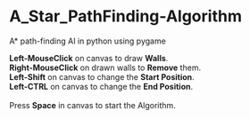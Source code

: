 # A_Star_PathFinding-Algorithm
A* path-finding AI in python using pygame

<b>Left-MouseClick</b> on canvas to draw <b>Walls</b>. <br>
<b>Right-MouseClick</b> on drawn walls to <b>Remove</b> them. <br>
<b>Left-Shift</b> on canvas to change the <b>Start Position</b>. <br>
<b>Left-CTRL</b> on canvas to change the <b>End Position</b>. <br>
<br>
Press <b>Space</b> in canvas to start the Algorithm.
